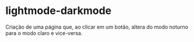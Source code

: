 # lightmode-darkmode
Criação de uma página que, ao clicar em um botão, altera do modo noturno para o modo claro e vice-versa.
